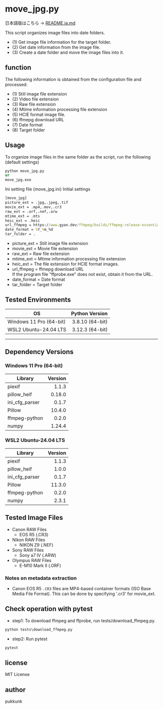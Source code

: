 # move_jpg.py
日本語版はこちら → [README.ja.md](README.ja.md)

This script organizes image files into date folders.
- (1) Get image file information for the target folder.
- (2) Get date information from the image file.
- (3) Create a date folder and move the image files into it.

## function
The following information is obtained from the configuration file and processed:
- (1) Still image file extension
- (2) Video file extension
- (3) Raw file extension
- (4) Mtime information processing file extension
- (5) HCIE format image file.
- (6) ffmepg download URL
- (7) Date format
- (8) Target folder

## Usage

To organize image files in the same folder as the script, run the following (default settings)
```python
python move_jpg.py
or
move_jpg.exe
```

Ini setting file (move_jpg.ini)
Initial settings
```cmd
[move_jpg]
picture_ext = .jpg,.jpeg,.tif
movie_ext = .mp4,.mov,.cr3
raw_ext = .orf,.nef,.arw
mtime_ext = .mts
heic_ext = .heic
url_ffmpeg = https://www.gyan.dev/ffmpeg/builds/ffmpeg-release-essentials.zip
date_format = %Y_%m_%d
tar_folder = .
```

- picture_ext = Still image file extension  
- movie_ext = Movie file extension  
- raw_ext = Raw file extension  
- mtime_ext = Mtime information processing file extension  
- heic_ext = The file extension for HCIE format images.  
- url_ffmpeg = ffmepg download URL  
    If the program file "ffprobe.exe" does not exist, obtain it from the URL.  
- date_format = Date format  
- tar_folder = Target folder  

## Tested Environments

| OS                    | Python Version   |
|----------------------|-----------------:|
| Windows 11 Pro (64-bit) | 3.8.10 (64-bit) |
| WSL2 Ubuntu-24.04 LTS  | 3.12.3 (64-bit) |

---

## Dependency Versions

### Windows 11 Pro (64-bit)
| Library          | Version  |
|------------------|--------:|
| piexif           | 1.1.3   |
| pillow_heif      | 0.18.0  |
| ini_cfg_parser   | 0.1.7   |
| Pillow           | 10.4.0  |
| ffmpeg-python    | 0.2.0   |
| numpy            | 1.24.4  |

### WSL2 Ubuntu-24.04 LTS
| Library          | Version  |
|------------------|--------:|
| piexif           | 1.1.3   |
| pillow_heif      | 1.0.0   |
| ini_cfg_parser   | 0.1.7   |
| Pillow           | 11.3.0  |
| ffmpeg-python    | 0.2.0   |
| numpy            | 2.3.1   |

## Tested Image Files
  - Canon RAW Files
    - EOS R5 (.CR3)
  - Nikon RAW Files
    - NIKON Z9 (.NEF)
  - Sony RAW Files
    - Sony a7 IV (.ARW)
  - Olympus RAW Files
    - E-M10 Mark II (.ORF)

### Notes on metadata extraction
- Canon EOS R5 `.CR3` files are MP4-based container formats (ISO Base Media File Format). This can be done by specifying '.cr3' for movie_ext.

## Check operation with pytest
- step1: To download ffmpeg and ffprobe, run tests/download_ffmpeg.py.
```python
python tests\download_ffmpeg.py
```
- step2: Run pytest
```python
pytest
```

## license
MIT License

## author
pukkunk
